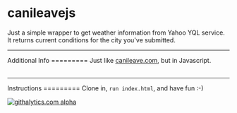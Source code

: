 canileavejs
=========
Just a simple wrapper to get weather information from Yahoo YQL service. It returns current conditions for the city you've submitted.

<hr>
Additional Info
=========
Just like <a href="https://github.com/rafaqueque/canileave.com">canileave.com</a>, but in Javascript.
<br/>
<br/>
<hr>
Instructions
=========
Clone in, <code>run index.html</code>, and have fun :-)

[![githalytics.com alpha](https://cruel-carlota.pagodabox.com/c3b4e1571887ad9e54e1a0beb45c9d63 "githalytics.com")](http://githalytics.com/bmpinto.github.com/webther)
